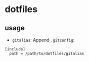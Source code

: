 dotfiles
========

usage
------

* `gitalias`:
Append `.gitconfig`:
```
[include]
  path = /path/to/dotfiles/gitalias
```

